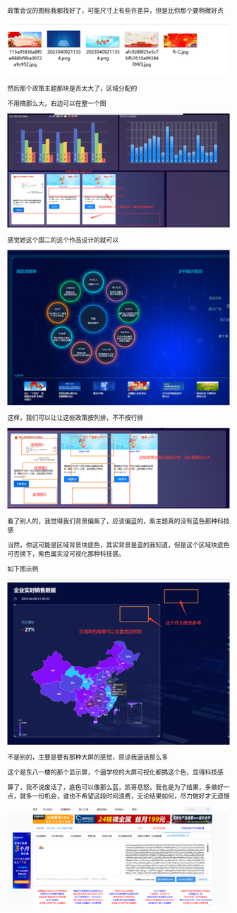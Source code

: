 



政策会议的图标我都找好了，可能尺寸上有些许差异，但是比你那个要稍微好点

![](./images/33.png)


然后那个政策主题那块是否太大了，区域分配的

不用搞那么大，右边可以在整一个图




![](./images/34.png)



感觉她这个国二的这个作品设计的就可以



![](./images/35.png)




这样，我们可以让让这些政策按列排，不不按行排



![](./images/36.png)




看了别人的，我觉得我们背景偏紫了，应该偏蓝的，紫主题真的没有蓝色那种科技感



当然，你这可能是区域背景块底色，其实背景是蓝的我知道，但是这个区域块底色可否换下，紫色属实没可视化那种科技感。



如下图示例


![](./images/37.png)



不是别的，主要是要有那种大屏的感觉，原谅我逼话那么多



这个是东八一楼的那个显示屏，个逼学校的大屏可视化都搞这个色，显得科技感

算了，我不说废话了，底色可以像那么蓝，凯哥息怒，我也是为了结果，多做好一点，就多一份机会，谁也不希望这段时间浪费，无论结果如何，尽力做好才无遗憾


![](./images/38.png)
